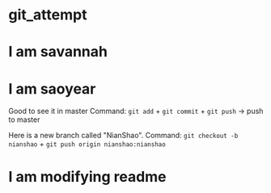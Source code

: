 # git_attempt
# I am savannah
# I am saoyear
Good to see it in master
Command: `git add` + `git commit` + `git push` $\rightarrow$ push to master

Here is a new branch called "NianShao".
Command: `git checkout -b nianshao` + `git push origin nianshao:nianshao`
# I am modifying readme
